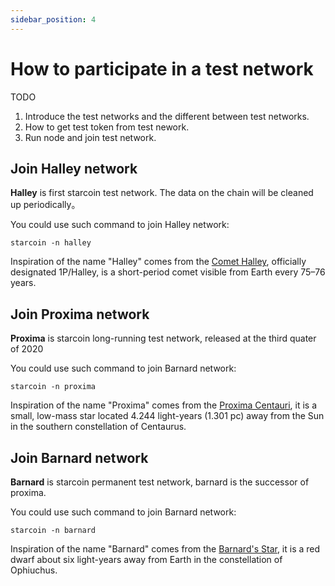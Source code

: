 ```yaml
--- 
sidebar_position: 4
---
```


# How to participate in a test network

TODO
1. Introduce the test networks and the different between test networks. 
2. How to get test token from test nework.
3. Run node and join test network.





## Join Halley network

**Halley** is first starcoin test network. The data on the chain will be cleaned up periodically。

You could use such command to join Halley network:

```shell
starcoin -n halley
```

Inspiration of the name "Halley" comes from the [Comet Halley](https://en.wikipedia.org/wiki/Halley%27s_Comet), officially designated 1P/Halley, is a short-period comet visible from Earth every 75–76 years.


## Join Proxima network

**Proxima** is starcoin long-running test network, released at the third quater of 2020

You could use such command to join Barnard network:

```shell
starcoin -n proxima
```

Inspiration of the name "Proxima" comes from the [Proxima Centauri](https://en.wikipedia.org/wiki/Proxima_Centauri), it is a small, low-mass star located 4.244 light-years (1.301 pc) away from the Sun in the southern constellation of Centaurus. 


## Join Barnard network

**Barnard** is starcoin permanent test network, barnard is the successor of proxima.

You could use such command to join Barnard network:

```shell
starcoin -n barnard
```

Inspiration of the name "Barnard" comes from the [Barnard's Star](https://en.wikipedia.org/wiki/Barnard%27s_Star), it is a red dwarf about six light-years away from Earth in the constellation of Ophiuchus.

